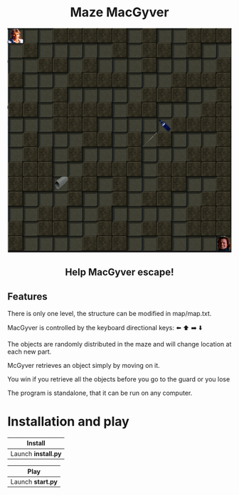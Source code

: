 <h1 align="center"> Maze MacGyver </h1>
<p align="center"><img src="images/screen.PNG"></p>

 <h2 align="center">Help MacGyver escape!</h2>

## Features
There is only one level, the structure can be modified in map/map.txt.

MacGyver is controlled by the keyboard directional keys: :arrow_left: :arrow_up: :arrow_right: :arrow_down:

The objects are randomly distributed in the maze and will change location at each new part.

McGyver retrieves an object simply by moving on it.

You win if you retrieve all the objects before you go to the guard or you lose

The program is standalone, that it can be run on any computer.



# Installation and play

Install |
--- |
Launch **install.py** |

Play    |
--- |
Launch **start.py** |
